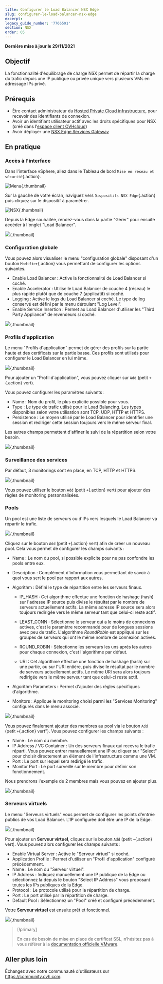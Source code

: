 ```yaml
---
title: Configurer le Load Balancer NSX Edge
slug: configurer-le-load-balancer-nsx-edge
excerpt: 
legacy_guide_number: '7766591'
section: NSX
order: 05
---
```


**Dernière mise à jour le 29/11/2021**

## Objectif

La fonctionnalité d'équilibrage de charge NSX permet de répartir la charge du trafic depuis une IP publique ou privée unique vers plusieurs VMs en adressage IPs privé.

## Prérequis

- Être contact administrateur du [Hosted Private Cloud infrastructure](https://www.ovhcloud.com/fr/enterprise/products/hosted-private-cloud/), pour recevoir des identifiants de connexion.
- Avoir un identifiant utilisateur actif avec les droits spécifiques pour NSX (créé dans l'[espace client OVHcloud](https://www.ovh.com/auth/?action=gotomanager&from=https://www.ovh.com/fr/&ovhSubsidiary=fr))
- Avoir déployer une [NSX Edge Services Gateway](https://docs.ovh.com/fr/private-cloud/comment-deployer-une-nsx-edge-gateway/)

## En pratique

### Accès à l'interface

Dans l'interface vSphere, allez dans le Tableau de bord `Mise en réseau et sécurité`{.action}.

![Menu](images/en01dash.png){.thumbnail}


Sur la gauche de votre écran, naviguez vers `Dispositifs NSX Edge`{.action} puis cliquez sur le dispositif à paramétrer.

![NSX](images/en02nsx.png){.thumbnail}



Depuis la Edge souhaitée, rendez-vous dans la partie "Gérer" pour ensuite accéder à l'onglet "Load Balancer".

![](images/GlobalConfiguration.PNG){.thumbnail}

### Configuration globale

Vous pouvez alors visualiser le menu "configuration globale" disposant d'un bouton `Modifier`{.action} vous permettant de configurer les options suivantes.

- Enable Load Balancer : Active la fonctionnalité de Load Balancer si coché.
- Enable Accelerator : Utilise le Load Balancer de couche 4 (réseau) le plus rapide plutôt que de couche 7 (applicatif) si coché.
- Logging : Active le logs du Load Balancer si coché. Le type de log conservé est défini par le menu déroulant "Log Level".
- Enable Service Insertion : Permet au Load Balancer d'utiliser les "Third Party Appliance" de revendeurs si coché.

![](images/EditGlobal.PNG){.thumbnail}

### Profils d'application

Le menu "Profils d'application" permet de gérer des profils sur la partie haute et des certificats sur la partie basse. Ces profils sont utilisés pour configurer le Load Balancer en lui même.

![](images/ApplicationProfiles.PNG){.thumbnail}

Pour ajouter un "Profil d'application", vous pouvez cliquer sur `Add` (petit `+`{.action} vert).

Vous pouvez configurer les paramètres suivants :

- Name : Nom du profil, le plus explicite possible pour vous.
- Type : Le type de trafic utilisé pour le Load Balancing. Les types disponibles selon votre utilisation sont TCP, UDP, HTTP et HTTPS.
- Persistence : Le moyen utilisé par le Load Balancer pour identifier une session et rediriger cette session toujours vers le même serveur final.

Les autres champs permettent d'affiner le suivi de la répartition selon votre besoin.

![](images/NewProfil.PNG){.thumbnail}

### Surveillance des services

Par défaut, 3 monitorings sont en place, en TCP, HTTP et HTTPS.

![](images/ServiceMonitoring.PNG){.thumbnail}

Vous pouvez utiliser le bouton `Add` (petit `+`{.action} vert) pour ajouter des règles de monitoring personnalisées.

### Pools

Un pool est une liste de serveurs ou d'IPs vers lesquels le Load Balancer va répartir le trafic.

![](images/Pools.PNG){.thumbnail}

Cliquez sur le bouton `Add` (petit `+`{.action} vert) afin de créer un nouveau pool. Cela vous permet de configurer les champs suivants :

- Name : Le nom du pool, si possible explicite pour ne pas confondre les pools entre eux.
- Description : Complément d'information vous permettant de savoir à quoi vous sert le pool par rapport aux autres.
- Algorithm : Défini le type de répartition entre les serveurs finaux.
    - IP\_HASH : Cet algorithme effectue une fonction de hashage (hash) sur l'adresse IP source puis divise le résultat par le nombre de serveurs actuellement actifs. La même adresse IP source sera alors toujours redirigée vers le même serveur tant que celui-ci reste actif.

    - LEAST\_CONN : Sélectionne le serveur qui a le moins de connexions actives, c'est le paramètre recommandé pour de longues sessions avec peu de trafic. L'algorithme *RoundRobin* est appliqué sur les groupes de serveurs qui ont le même nombre de connexion actives.

    - ROUND\_ROBIN : Sélectionne les serveurs les uns après les autres pour chaque connexion, c'est l'algorithme par défaut.

    - URI : Cet algorithme effectue une fonction de hashage (hash) sur une partie, ou sur l'URI entière, puis divise le résultat par le nombre de serveurs actuellement actifs. Le même URI sera alors toujours redirigée vers le même serveur tant que celui-ci reste actif.

- Algorithm Parameters : Permet d'ajouter des règles spécifiques d'algorithme.
- Monitors : Applique le monitoring choisi parmi les "Services Monitoring" configurés dans le menu associé.

![](images/NewPool.PNG){.thumbnail}

Vous pouvez finalement ajouter des membres au pool via le bouton `Add` (petit `+`{.action} vert"). Vous pouvez configurer les champs suivants :

- Name : Le nom du membre.
- IP Address / VC Container : Un des serveurs finaux qui recevra le trafic réparti. Vous pouvez entrer manuellement une IP ou cliquer sur "Select" pour choisir directement un élément de l'infrastructure comme une VM.
- Port : Le port sur lequel sera redirigé le trafic.
- Monitor Port : Le port surveillé sur le membre pour définir son fonctionnement.

Nous prendrons l'exemple de 2 membres mais vous pouvez en ajouter plus.

![](images/ExemplePools.PNG){.thumbnail}

### Serveurs virtuels

Le menu "Serveurs virtuels" vous permet de configurer les points d'entrée publics de vos Load Balancer. L'IP configurée doit être une IP de la Edge.

![](images/VirtualServers.PNG){.thumbnail}

Pour ajouter un **Serveur virtuel**, cliquez sur le bouton `Add` (petit `+`{.action} vert). Vous pouvez alors configurer les champs suivants :

- Enable Virtual Server : Active le "Serveur virtuel" si coché.
- Application Profile : Permet d'utiliser un "Profil d'application" configuré précédemment.
- Name : Le nom du "Serveur virtuel".
- IP Address : Indiquez manuellement une IP publique de la Edge ou sélectionnez la depuis le bouton "Select IP Address" vous proposant toutes les IPs publiques de la Edge.
- Protocol : Le protocole utilisé pour la répartition de charge.
- Port : Le port utilisé par la répartition de charge.
- Default Pool : Sélectionnez un "Pool" créé et configuré précédemment.

Votre **Serveur virtuel** est ensuite prêt et fonctionnel.

![](images/ExempleVirtualServer.PNG){.thumbnail}

> [!primary]
>
> En cas de besoin de mise en place de certificat SSL, n’hésitez pas à vous référer à la [documentation officielle VMware](https://kb.vmware.com/s/article/2113945).
>

## Aller plus loin

Échangez avec notre communauté d'utilisateurs sur <https://community.ovh.com>.
